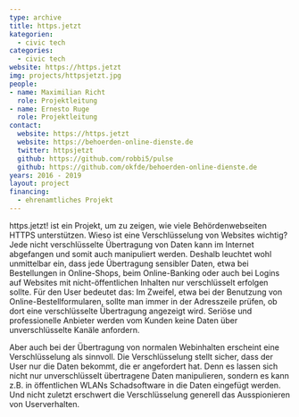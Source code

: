 ```yaml
---
type: archive
title: https.jetzt
kategorien:
  - civic tech
categories:
  - civic tech
website: https://https.jetzt
img: projects/httpsjetzt.jpg
people:
- name: Maximilian Richt
  role: Projektleitung
- name: Ernesto Ruge
  role: Projektleitung 
contact:
  website: https://https.jetzt
  website: https://behoerden-online-dienste.de
  twitter: httpsjetzt
  github: https://github.com/robbi5/pulse
  github: https://github.com/okfde/behoerden-online-dienste.de
years: 2016 - 2019
layout: project
financing:
  - ehrenamtliches Projekt
---
```


https.jetzt! ist ein Projekt, um zu zeigen, wie viele Behördenwebseiten HTTPS unterstützen. Wieso ist eine Verschlüsselung von Websites wichtig?
Jede nicht verschlüsselte Übertragung von Daten kann im Internet abgefangen und somit auch manipuliert werden. Deshalb leuchtet wohl unmittelbar ein, dass jede Übertragung sensibler Daten, etwa bei Bestellungen in Online-Shops, beim Online-Banking oder auch bei Logins auf Websites mit nicht-öffentlichen Inhalten nur verschlüsselt erfolgen sollte. Für den User bedeutet das: Im Zweifel, etwa bei der Benutzung von Online-Bestellformularen, sollte man immer in der Adresszeile prüfen, ob dort eine verschlüsselte Übertragung angezeigt wird. Seriöse und professionelle Anbieter werden vom Kunden keine Daten über unverschlüsselte Kanäle anfordern.

Aber auch bei der Übertragung von normalen Webinhalten erscheint eine Verschlüsselung als sinnvoll. Die Verschlüsselung stellt sicher, dass der User nur die Daten bekommt, die er angefordert hat. Denn es lassen sich nicht nur unverschlüsselt übertragene Daten manipulieren, sondern es kann z.B. in öffentlichen WLANs Schadsoftware in die Daten eingefügt werden. Und nicht zuletzt erschwert die Verschlüsselung generell das Ausspionieren von Userverhalten.
